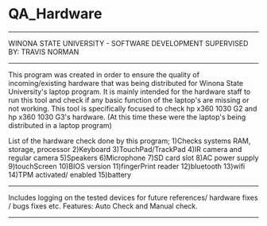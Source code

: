 # QA_Hardware

***********************************************

WINONA STATE UNIVERSITY - SOFTWARE DEVELOPMENT 
SUPERVISED BY: TRAVIS NORMAN 

***********************************************

This program was created in order to ensure the quality of incoming/existing hardware that was being distributed for Winona State University's laptop program. It is mainly intended for the hardware staff to run this tool and check if any basic function of the laptop's are missing or not working. This tool is specifically focused to check hp x360 1030 G2 and hp x360 1030 G3's hardware. (At this time these were the laptop's being distributed in a laptop program)

List of the hardware check done by this program;
1)Checks systems RAM, storage, processor
2)Keyboard
3)TouchPad/TrackPad
4)IR camera and regular camera
5)Speakers
6)Microphone
7)SD card slot
8)AC power supply
9)touchScreen
10)BIOS version 
11)fingerPrint reader
12)bluetooth
13)wifi
14)TPM activated/ enabled 
15)battery

***********************************************

Includes logging on the tested devices for future references/ hardware fixes / bugs fixes etc.
Features: Auto Check and Manual check. 

***********************************************
